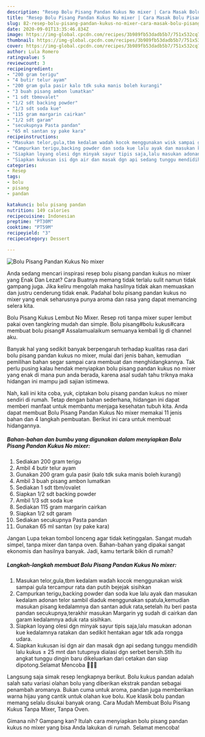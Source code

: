 ```yaml
---
description: "Resep Bolu Pisang Pandan Kukus No mixer | Cara Masak Bolu Pisang Pandan Kukus No mixer Yang Enak dan Simpel"
title: "Resep Bolu Pisang Pandan Kukus No mixer | Cara Masak Bolu Pisang Pandan Kukus No mixer Yang Enak dan Simpel"
slug: 82-resep-bolu-pisang-pandan-kukus-no-mixer-cara-masak-bolu-pisang-pandan-kukus-no-mixer-yang-enak-dan-simpel
date: 2020-09-01T13:35:46.834Z
image: https://img-global.cpcdn.com/recipes/3b989fb53dadb5b7/751x532cq70/bolu-pisang-pandan-kukus-no-mixer-foto-resep-utama.jpg
thumbnail: https://img-global.cpcdn.com/recipes/3b989fb53dadb5b7/751x532cq70/bolu-pisang-pandan-kukus-no-mixer-foto-resep-utama.jpg
cover: https://img-global.cpcdn.com/recipes/3b989fb53dadb5b7/751x532cq70/bolu-pisang-pandan-kukus-no-mixer-foto-resep-utama.jpg
author: Lula Romero
ratingvalue: 5
reviewcount: 3
recipeingredient:
- "200 gram terigu"
- "4 butir telur ayam"
- "200 gram gula pasir kalo tdk suka manis boleh kurangi"
- "3 buah pisang ambon lumatkan"
- "1 sdt tbmovalet"
- "1/2 sdt backing powder"
- "1/3 sdt soda kue"
- "115 gram margarin cairkan"
- "1/2 sdt garam"
- "secukupnya Pasta pandan"
- "65 ml santan sy pake kara"
recipeinstructions:
- "Masukan telor,gula,tbm kedalam wadah kocok menggunakan wisk sampai gula tercampur rata dan putih bejejak sisihkan"
- "Campurkan terigu,backing powder dan soda kue lalu ayak dan masukan kedalam adonan telor sambil diaduk menggunakan spatula,kemudian masukan pisang kedalamnya dan santan aduk rata,setelah itu beri pasta pandan secukupnya,terakhir masukan Margarin yg sudah di cairkan dan garam kedalamnya aduk rata sisihkan."
- "Siapkan loyang olesi dgn minyak sayur tipis saja,lalu masukan adonan kue kedalamnya ratakan dan sedikit hentakan agar tdk ada rongga udara."
- "Siapkan kukusan isi dgn air dan masak dgn api sedang tunggu mendidih lalu kukus ± 25 mnt dan tutupnya dialasi dgn serbet bersih.Stlh itu angkat tunggu dingin baru dikeluarkan dari cetakan dan siap dipotong.Selamat Mencoba 👌🏻💜"
categories:
- Resep
tags:
- bolu
- pisang
- pandan

katakunci: bolu pisang pandan 
nutrition: 149 calories
recipecuisine: Indonesian
preptime: "PT30M"
cooktime: "PT59M"
recipeyield: "3"
recipecategory: Dessert

---
```



![Bolu Pisang Pandan Kukus No mixer](https://img-global.cpcdn.com/recipes/3b989fb53dadb5b7/751x532cq70/bolu-pisang-pandan-kukus-no-mixer-foto-resep-utama.jpg)

Anda sedang mencari inspirasi resep bolu pisang pandan kukus no mixer yang Enak Dan Lezat? Cara Buatnya memang tidak terlalu sulit namun tidak gampang juga. Jika keliru mengolah maka hasilnya tidak akan memuaskan dan justru cenderung tidak enak. Padahal bolu pisang pandan kukus no mixer yang enak seharusnya punya aroma dan rasa yang dapat memancing selera kita.

Bolu Pisang Kukus Lembut No Mixer. Resep roti tanpa mixer super lembut pakai oven tangkring mudah dan simple. Bolu pisang#bolu kukus#cara membuat bolu pisang# Assalamualaikum semuanya kembali lg di channel aku.

Banyak hal yang sedikit banyak berpengaruh terhadap kualitas rasa dari bolu pisang pandan kukus no mixer, mulai dari jenis bahan, kemudian pemilihan bahan segar sampai cara membuat dan menghidangkannya. Tak perlu pusing kalau hendak menyiapkan bolu pisang pandan kukus no mixer yang enak di mana pun anda berada, karena asal sudah tahu triknya maka hidangan ini mampu jadi sajian istimewa.


Nah, kali ini kita coba, yuk, ciptakan bolu pisang pandan kukus no mixer sendiri di rumah. Tetap dengan bahan sederhana, hidangan ini dapat memberi manfaat untuk membantu menjaga kesehatan tubuh kita. Anda dapat membuat Bolu Pisang Pandan Kukus No mixer memakai 11 jenis bahan dan 4 langkah pembuatan. Berikut ini cara untuk membuat hidangannya.

<!--inarticleads1-->

##### Bahan-bahan dan bumbu yang digunakan dalam menyiapkan Bolu Pisang Pandan Kukus No mixer:

1. Sediakan 200 gram terigu
1. Ambil 4 butir telur ayam
1. Gunakan 200 gram gula pasir (kalo tdk suka manis boleh kurangi)
1. Ambil 3 buah pisang ambon lumatkan
1. Sediakan 1 sdt tbm/ovalet
1. Siapkan 1/2 sdt backing powder
1. Ambil 1/3 sdt soda kue
1. Sediakan 115 gram margarin cairkan
1. Siapkan 1/2 sdt garam
1. Sediakan secukupnya Pasta pandan
1. Gunakan 65 ml santan (sy pake kara)


Jangan Lupa tekan tombol lonceng agar tidak ketinggalan. Sangat mudah simpel, tanpa mixer dan tanpa oven. Bahan-bahan yang dipakai sangat ekonomis dan hasilnya banyak. Jadi, kamu tertarik bikin di rumah? 

<!--inarticleads2-->

##### Langkah-langkah membuat Bolu Pisang Pandan Kukus No mixer:

1. Masukan telor,gula,tbm kedalam wadah kocok menggunakan wisk sampai gula tercampur rata dan putih bejejak sisihkan
1. Campurkan terigu,backing powder dan soda kue lalu ayak dan masukan kedalam adonan telor sambil diaduk menggunakan spatula,kemudian masukan pisang kedalamnya dan santan aduk rata,setelah itu beri pasta pandan secukupnya,terakhir masukan Margarin yg sudah di cairkan dan garam kedalamnya aduk rata sisihkan.
1. Siapkan loyang olesi dgn minyak sayur tipis saja,lalu masukan adonan kue kedalamnya ratakan dan sedikit hentakan agar tdk ada rongga udara.
1. Siapkan kukusan isi dgn air dan masak dgn api sedang tunggu mendidih lalu kukus ± 25 mnt dan tutupnya dialasi dgn serbet bersih.Stlh itu angkat tunggu dingin baru dikeluarkan dari cetakan dan siap dipotong.Selamat Mencoba 👌🏻💜


Langsung saja simak resep lengkapnya berikut. Bolu kukus pandan adalah salah satu variasi olahan bolu yang diberikan ekstrak pandan sebagai penambah aromanya. Bukan cuma untuk aroma, pandan juga memberikan warna hijau yang cantik untuk olahan kue bolu. Kue klasik bolu pandan memang selalu disukai banyak orang. Cara Mudah Membuat Bolu Pisang Kukus Tanpa Mixer, Tanpa Oven. 

Gimana nih? Gampang kan? Itulah cara menyiapkan bolu pisang pandan kukus no mixer yang bisa Anda lakukan di rumah. Selamat mencoba!
